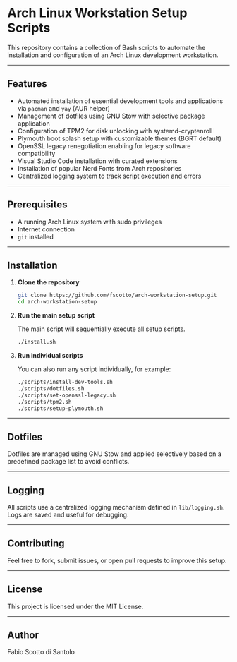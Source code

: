 # Arch Linux Workstation Setup Scripts

This repository contains a collection of Bash scripts to automate the installation and configuration of an Arch Linux development workstation.

---

## Features

- Automated installation of essential development tools and applications via `pacman` and `yay` (AUR helper)
- Management of dotfiles using GNU Stow with selective package application
- Configuration of TPM2 for disk unlocking with systemd-cryptenroll
- Plymouth boot splash setup with customizable themes (BGRT default)
- OpenSSL legacy renegotiation enabling for legacy software compatibility
- Visual Studio Code installation with curated extensions
- Installation of popular Nerd Fonts from Arch repositories
- Centralized logging system to track script execution and errors

---

## Prerequisites

- A running Arch Linux system with sudo privileges
- Internet connection
- `git` installed

---

## Installation

1. **Clone the repository**

   ```bash
   git clone https://github.com/fscotto/arch-workstation-setup.git
   cd arch-workstation-setup
   ```

2. **Run the main setup script**

   The main script will sequentially execute all setup scripts.

   ```bash
   ./install.sh
   ```

3. **Run individual scripts**

   You can also run any script individually, for example:

   ```bash
   ./scripts/install-dev-tools.sh
   ./scripts/dotfiles.sh
   ./scripts/set-openssl-legacy.sh
   ./scripts/tpm2.sh
   ./scripts/setup-plymouth.sh
   ```

---

## Dotfiles

Dotfiles are managed using GNU Stow and applied selectively based on a predefined package list to avoid conflicts.

---

## Logging

All scripts use a centralized logging mechanism defined in `lib/logging.sh`. Logs are saved and useful for debugging.

---

## Contributing

Feel free to fork, submit issues, or open pull requests to improve this setup.

---

## License

This project is licensed under the MIT License.

---

## Author

Fabio Scotto di Santolo
